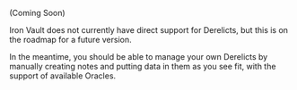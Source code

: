 (Coming Soon)

Iron Vault does not currently have direct support for Derelicts, but this is on the roadmap for a future version.

In the meantime, you should be able to manage your own Derelicts by manually creating notes and putting data in them as you see fit, with the support of available Oracles.
